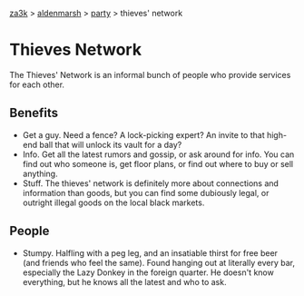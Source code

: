 [za3k](/) > [aldenmarsh](/aldenmarsh/) > [party](players1) > thieves' network

# Thieves Network

The Thieves' Network is an informal bunch of people who provide services for each other.

## Benefits

- Get a guy. Need a fence? A lock-picking expert? An invite to that high-end ball that will unlock its vault for a day?
- Info. Get all the latest rumors and gossip, or ask around for info. You can find out who someone is, get floor plans, or find out where to buy or sell anything.
- Stuff. The thieves' network is definitely more about connections and information than goods, but you can find some dubiously legal, or outright illegal goods on the local black markets.

## People

- Stumpy. Halfling with a peg leg, and an insatiable thirst for free beer (and friends who feel the same). Found hanging out at literally every bar, especially the Lazy Donkey in the foreign quarter. He doesn't know everything, but he knows all the latest and who to ask.
